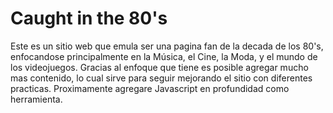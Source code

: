 # Caught in the 80's
Este es un sitio web que emula ser una pagina fan de la decada de los 80's, enfocandose principalmente en la Música, el Cine, la Moda, y el mundo de los videojuegos.
Gracias al enfoque que tiene es posible agregar mucho mas contenido, lo cual sirve para seguir mejorando el sitio con diferentes practicas. Proximamente agregare Javascript en profundidad como herramienta.
